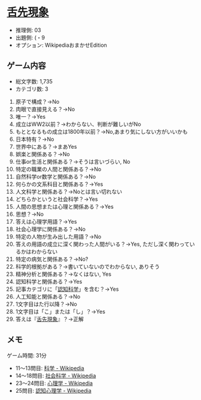 # [舌先現象](https://ja.wikipedia.org/wiki/%E8%88%8C%E5%85%88%E7%8F%BE%E8%B1%A1)

- 推理側: 03
- 出題側: (・9
- オプション: WikipediaおまかせEdition

## ゲーム内容

- 総文字数: 1,735
- カテゴリ数: 3

1. 原子で構成？→No
2. 肉眼で直接見える？→No
3. 唯一？→Yes
4. 成立はWW2以前？→わからない、判断が難しいがNo
5. もととなるもの成立は1800年以前？→No,あまり気にしない方がいいかも
6. 日本特有？→No
7. 世界中にある？→まあYes
8. 娯楽と関係ある？→No
9. 仕事or生活と関係ある？→そうは言いづらい, No
10. 特定の職業の人間と関係ある？→No
11. 自然科学or数学と関係ある？→No
12. 何らかの文系科目と関係ある？→Yes
13. 人文科学と関係ある？→Noとは言い切れない
14. どちらかというと社会科学？→Yes
15. 人間の思想または心理と関係ある？→Yes
16. 思想？→No
17. 答えは心理学用語？→Yes
18. 社会心理学に関係ある？→No
19. 特定の人物が生み出した用語？→No
20. 答えの用語の成立に深く関わった人間がいる？→Yes, ただし深く関わっているかはわからない
21. 特定の病気と関係ある？→No?
22. 科学的根拠がある？→書いていないのでわからない, ありそう
23. 精神分析と関係ある？→なくはない, Yes
24. 認知科学と関係ある？→Yes
25. 記事カテゴリに「[認知科学](https://ja.wikipedia.org/wiki/Category:%E8%AA%8D%E7%9F%A5%E7%A7%91%E5%AD%A6)」を含む？→Yes
26. 人工知能と関係ある？→No
27. 1文字目はた行以降？→No
28. 1文字目は「こ」または「し」？→Yes
29. 答えは『[舌先現象](https://ja.wikipedia.org/wiki/%E8%88%8C%E5%85%88%E7%8F%BE%E8%B1%A1)』？→正解

## メモ

ゲーム時間: 31分

- 11～13問目: [科学 - Wikipedia](https://ja.wikipedia.org/wiki/%E7%A7%91%E5%AD%A6)
- 14～18問目: [社会科学 - Wikipedia](https://ja.wikipedia.org/wiki/%E7%A4%BE%E4%BC%9A%E7%A7%91%E5%AD%A6)
- 23～24問目: [心理学 - Wikipedia](https://ja.wikipedia.org/wiki/%E5%BF%83%E7%90%86%E5%AD%A6)
- 25問目: [認知心理学 - Wikipedia](https://ja.wikipedia.org/wiki/%E8%AA%8D%E7%9F%A5%E5%BF%83%E7%90%86%E5%AD%A6)
